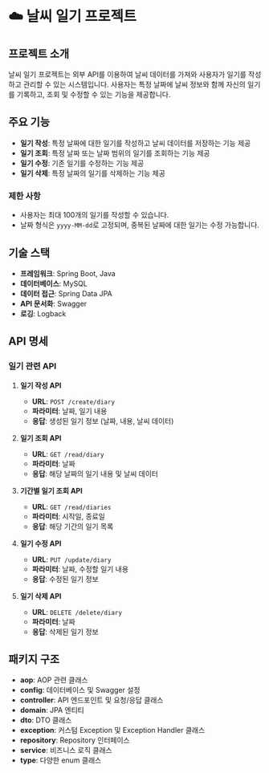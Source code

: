 # ☁️ 날씨 일기 프로젝트

## 프로젝트 소개
날씨 일기 프로젝트는 외부 API를 이용하여 날씨 데이터를 가져와 사용자가 일기를 작성하고 관리할 수 있는 시스템입니다. 사용자는 특정 날짜에 날씨 정보와 함께 자신의 일기를 기록하고, 조회 및 수정할 수 있는 기능을 제공합니다.

## 주요 기능
- **일기 작성**: 특정 날짜에 대한 일기를 작성하고 날씨 데이터를 저장하는 기능 제공
- **일기 조회**: 특정 날짜 또는 날짜 범위의 일기를 조회하는 기능 제공
- **일기 수정**: 기존 일기를 수정하는 기능 제공
- **일기 삭제**: 특정 날짜의 일기를 삭제하는 기능 제공

### 제한 사항
- 사용자는 최대 100개의 일기를 작성할 수 있습니다.
- 날짜 형식은 `yyyy-MM-dd`로 고정되며, 중복된 날짜에 대한 일기는 수정 가능합니다.

## 기술 스택
- **프레임워크**: Spring Boot, Java
- **데이터베이스**: MySQL
- **데이터 접근**: Spring Data JPA
- **API 문서화**: Swagger
- **로깅**: Logback

## API 명세

### 일기 관련 API
1. **일기 작성 API**
   - **URL**: `POST /create/diary`
   - **파라미터**: 날짜, 일기 내용
   - **응답**: 생성된 일기 정보 (날짜, 내용, 날씨 데이터)

2. **일기 조회 API**
   - **URL**: `GET /read/diary`
   - **파라미터**: 날짜
   - **응답**: 해당 날짜의 일기 내용 및 날씨 데이터

3. **기간별 일기 조회 API**
   - **URL**: `GET /read/diaries`
   - **파라미터**: 시작일, 종료일
   - **응답**: 해당 기간의 일기 목록

4. **일기 수정 API**
   - **URL**: `PUT /update/diary`
   - **파라미터**: 날짜, 수정할 일기 내용
   - **응답**: 수정된 일기 정보

5. **일기 삭제 API**
   - **URL**: `DELETE /delete/diary`
   - **파라미터**: 날짜
   - **응답**: 삭제된 일기 정보

## 패키지 구조
- **aop**: AOP 관련 클래스
- **config**: 데이터베이스 및 Swagger 설정
- **controller**: API 엔드포인트 및 요청/응답 클래스
- **domain**: JPA 엔티티
- **dto**: DTO 클래스
- **exception**: 커스텀 Exception 및 Exception Handler 클래스
- **repository**: Repository 인터페이스
- **service**: 비즈니스 로직 클래스
- **type**: 다양한 enum 클래스